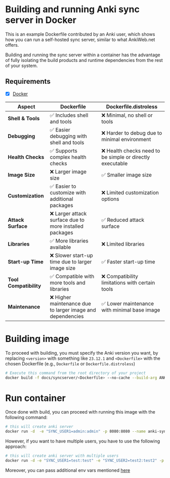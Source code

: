 # Building and running Anki sync server in Docker

This is an example Dockerfile contributed by an Anki user, which shows how you can run a self-hosted sync server,
similar to what AnkiWeb.net offers.

Building and running the sync server within a container has the advantage of fully isolating
the build products and runtime dependencies from the rest of your system.

## Requirements

- [x] [Docker](https://docs.docker.com/get-started/)

| **Aspect**             | **Dockerfile**                                             | **Dockerfile.distroless**                                 |
| ---------------------- | ---------------------------------------------------------- | --------------------------------------------------------- |
| **Shell & Tools**      | ✅ Includes shell and tools                                | ❌ Minimal, no shell or tools                             |
| **Debugging**          | ✅ Easier debugging with shell and tools                   | ❌ Harder to debug due to minimal environment             |
| **Health Checks**      | ✅ Supports complex health checks                          | ❌ Health checks need to be simple or directly executable |
| **Image Size**         | ❌ Larger image size                                       | ✅ Smaller image size                                     |
| **Customization**      | ✅ Easier to customize with additional packages            | ❌ Limited customization options                          |
| **Attack Surface**     | ❌ Larger attack surface due to more installed packages    | ✅ Reduced attack surface                                 |
| **Libraries**          | ✅ More libraries available                                | ❌ Limited libraries                                      |
| **Start-up Time**      | ❌ Slower start-up time due to larger image size           | ✅ Faster start-up time                                   |
| **Tool Compatibility** | ✅ Compatible with more tools and libraries                | ❌ Compatibility limitations with certain tools           |
| **Maintenance**        | ❌ Higher maintenance due to larger image and dependencies | ✅ Lower maintenance with minimal base image              |

# Building image

To proceed with building, you must specify the Anki version you want, by replacing `<version>` with something like `23.12.1` and `<Dockerfile>` with the chosen Dockerfile (e.g., `Dockerfile` or `Dockerfile.distroless`)

```bash
# Execute this command from the root directory of your project
docker build -f docs/syncserver/<Dockerfile> --no-cache --build-arg ANKI_VERSION=<version> -t anki-sync-server .
```

# Run container

Once done with build, you can proceed with running this image with the following command:

```bash
# this will create anki server
docker run -d  -e "SYNC_USER1=admin:admin" -p 8080:8080 --name anki-sync-server anki-sync-server
```

However, if you want to have multiple users, you have to use the following approach:

```bash
# this will create anki server with multiple users
docker run -d -e "SYNC_USER1=test:test" -e "SYNC_USER2=test2:test2" -p 8080:8080 --name anki-sync-server anki-sync-server
```

Moreover, you can pass additional env vars mentioned [here](https://docs.ankiweb.net/sync-server.html)
